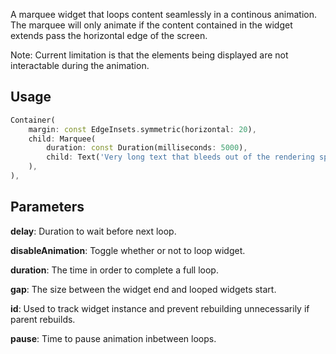 <!-- 
This README describes the package. If you publish this package to pub.dev,
this README's contents appear on the landing page for your package.

For information about how to write a good package README, see the guide for
[writing package pages](https://dart.dev/guides/libraries/writing-package-pages). 

For general information about developing packages, see the Dart guide for
[creating packages](https://dart.dev/guides/libraries/create-library-packages)
and the Flutter guide for
[developing packages and plugins](https://flutter.dev/developing-packages). 
-->

A marquee widget that loops content seamlessly in a continous animation. The marquee will only animate if the content contained in the widget extends pass the horizontal edge of the screen.

Note: Current limitation is that the elements being displayed are not interactable during the animation.

## Usage

```dart
Container(
    margin: const EdgeInsets.symmetric(horizontal: 20),
    child: Marquee(
        duration: const Duration(milliseconds: 5000),
        child: Text('Very long text that bleeds out of the rendering space'),
    ),
),
```

## Parameters

**delay**: Duration to wait before next loop.

**disableAnimation**: Toggle whether or not to loop widget.

**duration**: The time in order to complete a full loop.

**gap**: The size between the widget end and looped widgets start.

**id**: Used to track widget instance and prevent rebuilding unnecessarily if parent rebuilds.

**pause**: Time to pause animation inbetween loops.